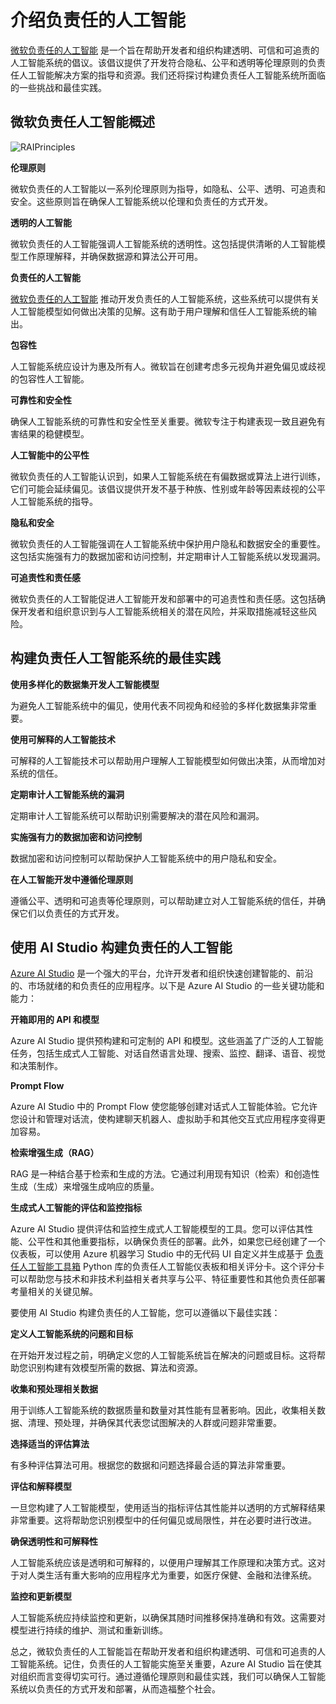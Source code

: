 # 介绍负责任的人工智能

[微软负责任的人工智能](https://www.microsoft.com/ai/responsible-ai?WT.mc_id=aiml-138114-kinfeylo) 是一个旨在帮助开发者和组织构建透明、可信和可追责的人工智能系统的倡议。该倡议提供了开发符合隐私、公平和透明等伦理原则的负责任人工智能解决方案的指导和资源。我们还将探讨构建负责任人工智能系统所面临的一些挑战和最佳实践。

## 微软负责任人工智能概述

![RAIPrinciples](../../../../imgs/05/RAI/RAIPrinciples.png)

**伦理原则**

微软负责任的人工智能以一系列伦理原则为指导，如隐私、公平、透明、可追责和安全。这些原则旨在确保人工智能系统以伦理和负责任的方式开发。

**透明的人工智能**

微软负责任的人工智能强调人工智能系统的透明性。这包括提供清晰的人工智能模型工作原理解释，并确保数据源和算法公开可用。

**负责任的人工智能**

[微软负责任的人工智能](https://www.microsoft.com/ai/responsible-ai?WT.mc_id=aiml-138114-kinfeylo) 推动开发负责任的人工智能系统，这些系统可以提供有关人工智能模型如何做出决策的见解。这有助于用户理解和信任人工智能系统的输出。

**包容性**

人工智能系统应设计为惠及所有人。微软旨在创建考虑多元视角并避免偏见或歧视的包容性人工智能。

**可靠性和安全性**

确保人工智能系统的可靠性和安全性至关重要。微软专注于构建表现一致且避免有害结果的稳健模型。

**人工智能中的公平性**

微软负责任的人工智能认识到，如果人工智能系统在有偏数据或算法上进行训练，它们可能会延续偏见。该倡议提供开发不基于种族、性别或年龄等因素歧视的公平人工智能系统的指导。

**隐私和安全**

微软负责任的人工智能强调在人工智能系统中保护用户隐私和数据安全的重要性。这包括实施强有力的数据加密和访问控制，并定期审计人工智能系统以发现漏洞。

**可追责性和责任感**

微软负责任的人工智能促进人工智能开发和部署中的可追责性和责任感。这包括确保开发者和组织意识到与人工智能系统相关的潜在风险，并采取措施减轻这些风险。

## 构建负责任人工智能系统的最佳实践

**使用多样化的数据集开发人工智能模型**

为避免人工智能系统中的偏见，使用代表不同视角和经验的多样化数据集非常重要。

**使用可解释的人工智能技术**

可解释的人工智能技术可以帮助用户理解人工智能模型如何做出决策，从而增加对系统的信任。

**定期审计人工智能系统的漏洞**

定期审计人工智能系统可以帮助识别需要解决的潜在风险和漏洞。

**实施强有力的数据加密和访问控制**

数据加密和访问控制可以帮助保护人工智能系统中的用户隐私和安全。

**在人工智能开发中遵循伦理原则**

遵循公平、透明和可追责等伦理原则，可以帮助建立对人工智能系统的信任，并确保它们以负责任的方式开发。

## 使用 AI Studio 构建负责任的人工智能

[Azure AI Studio](https://ai.azure.com?WT.mc_id=aiml-138114-kinfeylo) 是一个强大的平台，允许开发者和组织快速创建智能的、前沿的、市场就绪的和负责任的应用程序。以下是 Azure AI Studio 的一些关键功能和能力：

**开箱即用的 API 和模型**

Azure AI Studio 提供预构建和可定制的 API 和模型。这些涵盖了广泛的人工智能任务，包括生成式人工智能、对话自然语言处理、搜索、监控、翻译、语音、视觉和决策制作。

**Prompt Flow**

Azure AI Studio 中的 Prompt Flow 使您能够创建对话式人工智能体验。它允许您设计和管理对话流，使构建聊天机器人、虚拟助手和其他交互式应用程序变得更加容易。

**检索增强生成（RAG）**

RAG 是一种结合基于检索和生成的方法。它通过利用现有知识（检索）和创造性生成（生成）来增强生成响应的质量。

**生成式人工智能的评估和监控指标**

Azure AI Studio 提供评估和监控生成式人工智能模型的工具。您可以评估其性能、公平性和其他重要指标，以确保负责任的部署。此外，如果您已经创建了一个仪表板，可以使用 Azure 机器学习 Studio 中的无代码 UI 自定义并生成基于 [负责任人工智能工具箱](https://responsibleaitoolbox.ai/?WT.mc_id=aiml-138114-kinfeylo) Python 库的负责任人工智能仪表板和相关评分卡。这个评分卡可以帮助您与技术和非技术利益相关者共享与公平、特征重要性和其他负责任部署考量相关的关键见解。

要使用 AI Studio 构建负责任的人工智能，您可以遵循以下最佳实践：

**定义人工智能系统的问题和目标**

在开始开发过程之前，明确定义您的人工智能系统旨在解决的问题或目标。这将帮助您识别构建有效模型所需的数据、算法和资源。

**收集和预处理相关数据**

用于训练人工智能系统的数据质量和数量对其性能有显著影响。因此，收集相关数据、清理、预处理，并确保其代表您试图解决的人群或问题非常重要。

**选择适当的评估算法**

有多种评估算法可用。根据您的数据和问题选择最合适的算法非常重要。

**评估和解释模型**

一旦您构建了人工智能模型，使用适当的指标评估其性能并以透明的方式解释结果非常重要。这将帮助您识别模型中的任何偏见或局限性，并在必要时进行改进。

**确保透明性和可解释性**

人工智能系统应该是透明和可解释的，以便用户理解其工作原理和决策方式。这对于对人类生活有重大影响的应用程序尤为重要，如医疗保健、金融和法律系统。

**监控和更新模型**

人工智能系统应持续监控和更新，以确保其随时间推移保持准确和有效。这需要对模型进行持续的维护、测试和重新训练。

总之，微软负责任的人工智能旨在帮助开发者和组织构建透明、可信和可追责的人工智能系统。记住，负责任的人工智能实施至关重要，Azure AI Studio 旨在使其对组织而言变得切实可行。通过遵循伦理原则和最佳实践，我们可以确保人工智能系统以负责任的方式开发和部署，从而造福整个社会。
